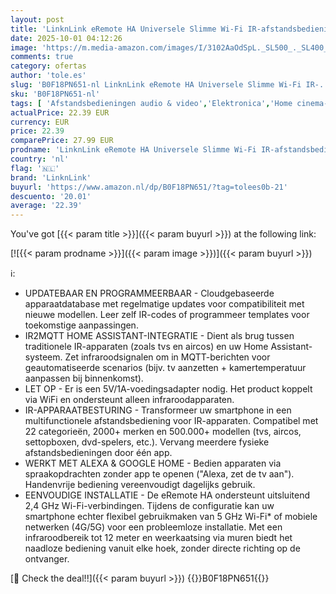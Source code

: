 ```yaml
---
layout: post
title: 'LinknLink eRemote HA Universele Slimme Wi-Fi IR-afstandsbediening  Infraroodblaster voor TV  Airco  Settopbox  IR2MQTT Home Assistant  Compatibel met Alexa en Google Home'
date: 2025-10-01 04:12:26
image: 'https://m.media-amazon.com/images/I/3102AaOdSpL._SL500_._SL400_.jpg'
comments: true
category: ofertas
author: 'tole.es'
slug: 'B0F18PN651-nl LinknLink eRemote HA Universele Slimme Wi-Fi IR-...'
sku: 'B0F18PN651-nl'
tags: [ 'Afstandsbedieningen audio & video','Elektronica','Home cinema-, tv- & videoproducten','Home cinema-videoaccessoires','linknlink','🇳🇱', ]
actualPrice: 22.39 EUR
currency: EUR
price: 22.39
comparePrice: 27.99 EUR
prodname: 'LinknLink eRemote HA Universele Slimme Wi-Fi IR-afstandsbediening  Infraroodblaster voor TV  Airco  Settopbox  IR2MQTT Home Assistant  Compatibel met Alexa en Google Home'
country: 'nl'
flag: '🇳🇱'
brand: 'LinknLink'
buyurl: 'https://www.amazon.nl/dp/B0F18PN651/?tag=tolees0b-21'
descuento: '20.01'
average: '22.39'
---
```


You've got [{{< param title >}}]({{< param buyurl >}}) at the following link:

[![{{< param prodname >}}]({{< param image >}})]({{< param buyurl >}})

ℹ️:

- UPDATEBAAR EN PROGRAMMEERBAAR - Cloudgebaseerde apparaatdatabase met regelmatige updates voor compatibiliteit met nieuwe modellen. Leer zelf IR-codes of programmeer templates voor toekomstige aanpassingen.
- IR2MQTT HOME ASSISTANT-INTEGRATIE - Dient als brug tussen traditionele IR-apparaten (zoals tvs en aircos) en uw Home Assistant-systeem. Zet infraroodsignalen om in MQTT-berichten voor geautomatiseerde scenarios (bijv. tv aanzetten + kamertemperatuur aanpassen bij binnenkomst).
- LET OP - Er is een 5V/1A-voedingsadapter nodig. Het product koppelt via WiFi en ondersteunt alleen infraroodapparaten.
- IR-APPARAATBESTURING - Transformeer uw smartphone in een multifunctionele afstandsbediening voor IR-apparaten. Compatibel met 22 categorieën, 2000+ merken en 500.000+ modellen (tvs, aircos, settopboxen, dvd-spelers, etc.). Vervang meerdere fysieke afstandsbedieningen door één app.
- WERKT MET ALEXA & GOOGLE HOME - Bedien apparaten via spraakopdrachten zonder app te openen ("Alexa, zet de tv aan"). Handenvrije bediening vereenvoudigt dagelijks gebruik.
- EENVOUDIGE INSTALLATIE - De eRemote HA ondersteunt uitsluitend 2,4 GHz Wi-Fi-verbindingen. Tijdens de configuratie kan uw smartphone echter flexibel gebruikmaken van 5 GHz Wi-Fi* of mobiele netwerken (4G/5G) voor een probleemloze installatie. Met een infraroodbereik tot 12 meter en weerkaatsing via muren biedt het naadloze bediening vanuit elke hoek, zonder directe richting op de ontvanger.

[🛒 Check the deal!!]({{< param buyurl >}})
{{<world>}}B0F18PN651{{</world>}}
